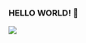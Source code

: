 ### HELLO WORLD! 👋
<img 
   src="https://github-readme-stats.vercel.app/api?username=samarrr7&show_icons=true&theme=tokyonight" 
/>
<!--
**samarrr7/samarrr7** is a ✨ _special_ ✨ repository because its `README.md` (this file) appears on your GitHub profile.

Here are some ideas to get you started:

- 🔭 I’m currently working on ...
- 🌱 I’m currently learning ...
- 👯 I’m looking to collaborate on ...
- 🤔 I’m looking for help with ...
- 💬 Ask me about ...
- 📫 How to reach me: ...
- 😄 Pronouns: ...
- ⚡ Fun fact: ...
-->

